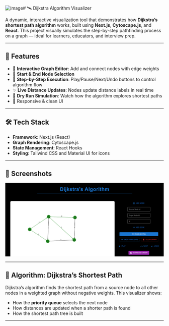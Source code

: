![image](https://github.com/user-attachments/assets/7ca2d7df-4f1e-4374-9e2e-0254badc2094)# 🛰️ Dijkstra Algorithm Visualizer

A dynamic, interactive visualization tool that demonstrates how **Dijkstra’s shortest path algorithm** works, built using **Next.js**, **Cytoscape.js**, and **React**. This project visually simulates the step-by-step pathfinding process on a graph — ideal for learners, educators, and interview prep.

---

## 🚀 Features

- 🎯 **Interactive Graph Editor**: Add and connect nodes with edge weights
- 📍 **Start & End Node Selection**
- 🔁 **Step-by-Step Execution**: Play/Pause/Next/Undo buttons to control algorithm flow
- ✨ **Live Distance Updates**: Nodes update distance labels in real time
- 🧠 **Dry Run Simulation**: Watch how the algorithm explores shortest paths
- 💅 Responsive & clean UI

---

## 🛠️ Tech Stack

- **Framework**: Next.js (React)
- **Graph Rendering**: Cytoscape.js
- **State Management**: React Hooks
- **Styling**: Tailwind CSS and Material UI for icons

---

## 📸 Screenshots

<img src="./public/dikjrast_visualizer.png" height=50% width=100% />

---

## 🧠 Algorithm: Dijkstra’s Shortest Path

Dijkstra’s algorithm finds the shortest path from a source node to all other nodes in a weighted graph without negative weights. This visualizer shows:
- How the **priority queue** selects the next node
- How distances are updated when a shorter path is found
- How the shortest path tree is built

---
